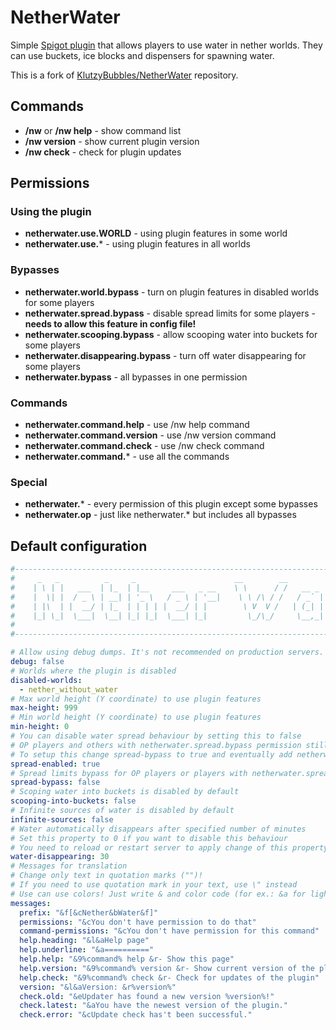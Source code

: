 # NetherWater
Simple [Spigot plugin](https://www.spigotmc.org/resources/nether-water-enable-water-in-nether-worlds.79256/) that allows players to use water in nether worlds. They can use buckets, ice blocks and dispensers for spawning water.

This is a fork of [KlutzyBubbles/NetherWater](https://github.com/KlutzyBubbles/NetherWater) repository.

## Commands
- **/nw** or **/nw help** - show command list
- **/nw version** - show current plugin version
- **/nw check** - check for plugin updates

## Permissions
### Using the plugin
- **netherwater.use.WORLD** - using plugin features in some world
- **netherwater.use.*** - using plugin features in all worlds

### Bypasses
- **netherwater.world.bypass** - turn on plugin features in disabled worlds for some players
- **netherwater.spread.bypass** - disable spread limits for some players - **needs to allow this feature in config file!**
- **netherwater.scooping.bypass** - allow scooping water into buckets for some players
- **netherwater.disappearing.bypass** - turn off water disappearing for some players
- **netherwater.bypass** - all bypasses in one permission

### Commands
- **netherwater.command.help** - use /nw help command
- **netherwater.command.version** - use /nw version command
- **netherwater.command.check** - use /nw check command
- **netherwater.command.*** - use all the commands

### Special
- **netherwater.*** - every permission of this plugin except some bypasses
- **netherwater.op** - just like netherwater.* but includes all bypasses

## Default configuration
```YAML
#--------------------------------------------------------------------------------------------
#     _   _          _     _                      __        __          _
#    | \ | |   ___  | |_  | |__     ___   _ __    \ \      / /   __ _  | |_    ___   _ __
#    |  \| |  / _ \ | __| | '_ \   / _ \ | '__|    \ \ /\ / /   / _` | | __|  / _ \ | '__|
#    | |\  | |  __/ | |_  | | | | |  __/ | |        \ V  V /   | (_| | | |_  |  __/ | |
#    |_| \_|  \___|  \__| |_| |_|  \___| |_|         \_/\_/     \__,_|  \__|  \___| |_|
#
#--------------------------------------------------------------------------------------------

# Allow using debug dumps. It's not recommended on production servers.
debug: false
# Worlds where the plugin is disabled
disabled-worlds:
  - nether_without_water
# Max world height (Y coordinate) to use plugin features
max-height: 999
# Min world height (Y coordinate) to use plugin features
min-height: 0
# You can disable water spread behaviour by setting this to false
# OP players and others with netherwater.spread.bypass permission still can have normal water spread
# To setup this change spread-bypass to true and eventually add netherwater.spread.bypass permission for target players
spread-enabled: true
# Spread limits bypass for OP players or players with netherwater.spread.bypass permission
spread-bypass: false
# Scoping water into buckets is disabled by default
scooping-into-buckets: false
# Infinite sources of water is disabled by default
infinite-sources: false
# Water automatically disappears after specified number of minutes
# Set this property to 0 if you want to disable this behaviour
# You need to reload or restart server to apply change of this property
water-disappearing: 30
# Messages for translation
# Change only text in quotation marks ("")!
# If you need to use quotation mark in your text, use \" instead
# Use can use colors! Just write & and color code (for ex.: &a for light green)
messages:
  prefix: "&f[&cNether&bWater&f]"
  permissions: "&cYou don't have permission to do that"
  command-permissions: "&cYou don't have permission for this command"
  help.heading: "&l&aHelp page"
  help.underline: "&a=========="
  help.help: "&9%command% help &r- Show this page"
  help.version: "&9%command% version &r- Show current version of the plugin"
  help.check: "&9%command% check &r- Check for updates of the plugin"
  version: "&l&aVersion: &r%version%"
  check.old: "&eUpdater has found a new version %version%!"
  check.latest: "&aYou have the newest version of the plugin."
  check.error: "&cUpdate check has't been successful."
```
